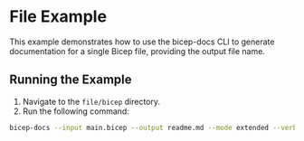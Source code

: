 # File Example

This example demonstrates how to use the bicep-docs CLI to generate documentation for a single Bicep file,
providing the output file name.

## Running the Example

1. Navigate to the `file/bicep` directory.
2. Run the following command:

```bash
bicep-docs --input main.bicep --output readme.md --mode extended --verbose
```
